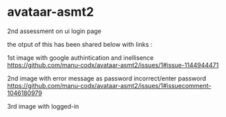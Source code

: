 # avataar-asmt2
2nd assessment on ui login page


the otput of this has been shared below with links :

1st image with google authintication and inellisence
https://github.com/manu-codx/avataar-asmt2/issues/1#issue-1144944471

2nd image with error message as password incorrect/enter password
https://github.com/manu-codx/avataar-asmt2/issues/1#issuecomment-1046180979

3rd image with logged-in



